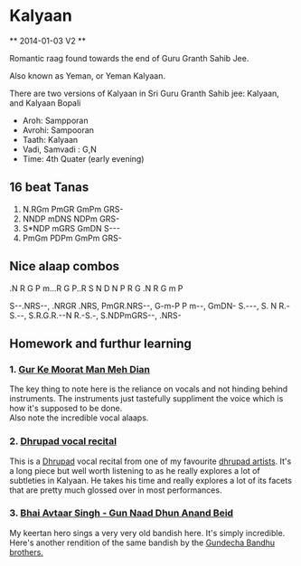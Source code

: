 # Kalyaan 

** 2014-01-03 V2 **

Romantic raag found towards the end of Guru Granth Sahib Jee.

Also known as Yeman, or Yeman Kalyaan.

There are two versions of Kalyaan in Sri Guru Granth Sahib jee: Kalyaan, and Kalyaan Bopali

- Aroh: Sampporan
- Avrohi: Sampooran
- Taath: Kalyaan
- Vadi, Samvadi : G,N
- Time: 4th Quater (early evening)


## 16 beat Tanas

1. N.RGm PmGR GmPm GRS-
2. NNDP mDNS NDPm GRS-
3. S*NDP mGRS GmDN S---
4. PmGm PDPm GmPm GRS-

## Nice alaap combos

.N R G
P m...R G
P..R S
N D N P
R G
.N R G m P


S--.NRS--,
.NRGR .NRS,
PmGR.NRS--,
G-m-P P m--, 
GmDN- S.---, 
S. N R.- S.--,
S.R.G.R.--N R.-S.-,
S.NDPmGRS--,
.NRS- 

## Homework and furthur learning
### 1. [Gur Ke Moorat Man Meh Dian](https://www.youtube.com/watch?v=HbRkvpwSxFg)
The key thing to note here is the reliance on vocals and not hinding behind instruments. The instruments just tastefully suppliment the voice which is how it's supposed to be done.  
Also note the incredible vocal alaaps. 

### 2. [Dhrupad vocal recital](https://www.youtube.com/watch?v=zFQMsIDHMOo)
This is a [Dhrupad](http://www.dhrupad.info/) vocal recital from one of my favourite [dhrupad artists](http://dhrupaduday.com/).  It's a long piece but well worth listening to as he really explores a lot of subtleties in Kalyaan.  He takes his time and really explores a lot of its facets that are pretty much glossed over in most performances.

### 3. [Bhai Avtaar Singh - Gun Naad Dhun Anand Beid](http://www.gurmatsangeetproject.com/Recordings/as%20millis%20june%2011%2005/gun%20naad%20dhun%20anand%20bhed.MP3)
My keertan hero sings a very very old bandish here.  It's simply incredible.  Here's another rendition of the same bandish by the [Gundecha Bandhu brothers.](http://www.gurmatsangeetproject.com/Pages/gundechabandhu.asp)

